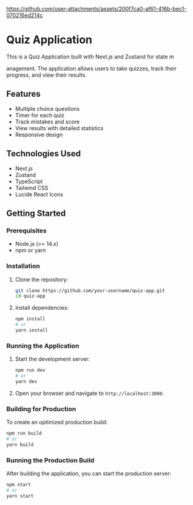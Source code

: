 


https://github.com/user-attachments/assets/200f7ca0-af61-416b-bec1-070216ed214c



# Quiz Application

This is a Quiz Application built with Next.js and Zustand for state m


anagement. The application allows users to take quizzes, track their progress, and view their results.

## Features

- Multiple choice questions
- Timer for each quiz
- Track mistakes and score
- View results with detailed statistics
- Responsive design

## Technologies Used

- Next.js
- Zustand
- TypeScript
- Tailwind CSS
- Lucide React Icons

## Getting Started

### Prerequisites

- Node.js (>= 14.x)
- npm or yarn

### Installation

1. Clone the repository:

   ```bash
   git clone https://github.com/your-username/quiz-app.git
   cd quiz-app
   ```

2. Install dependencies:

   ```bash
   npm install
   # or
   yarn install
   ```

### Running the Application

1. Start the development server:

   ```bash
   npm run dev
   # or
   yarn dev
   ```

2. Open your browser and navigate to `http://localhost:3000`.

### Building for Production

To create an optimized production build:

```bash
npm run build
# or
yarn build
```

### Running the Production Build

After building the application, you can start the production server:

```bash
npm start
# or
yarn start
```
